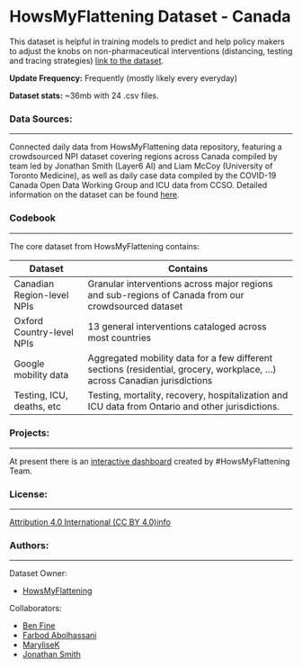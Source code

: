 # HowsMyFlattening Dataset - Canada
This dataset is helpful in training models to predict and help policy makers to adjust the knobs on non-pharmaceutical interventions (distancing, testing and tracing strategies) [link to the dataset](https://www.kaggle.com/howsmyflattening/covid19-challenges).

**Update Frequency:** Frequently (mostly likely every everyday)

**Dataset stats:** ~36mb with 24 .csv files.


### Data Sources:
--------
Connected daily data from HowsMyFlattening data repository, featuring a crowdsourced NPI dataset covering regions across Canada compiled by team led by Jonathan Smith (Layer6 AI) and Liam McCoy (University of Toronto Medicine), as well as daily case data compiled by the COVID-19 Canada Open Data Working Group and ICU data from CCSO. Detailed information on the dataset can be found [here](https://howsmyflattening.ca/#/data).

### Codebook
--------------
The core dataset from HowsMyFlattening contains:

| Dataset	| Contains |
|------| -------|
|Canadian Region-level NPIs	| Granular interventions across major regions and sub-regions of Canada from our crowdsourced dataset |
|Oxford Country-level NPIs	| 13 general interventions cataloged across most countries | 
| Google mobility data	| Aggregated mobility data for a few different sections (residential, grocery, workplace, …) across Canadian jurisdictions |
| Testing, ICU, deaths, etc	| Testing, mortality, recovery, hospitalization and ICU data from Ontario and other jurisdictions.|

### Projects:
-------------
At present there is an [interactive dashboard](https://howsmyflattening.ca/#/dashboard) created by #HowsMyFlattening Team. 

### License:
-------------
[Attribution 4.0 International (CC BY 4.0)info](https://creativecommons.org/licenses/by/4.0/) 

### Authors:
-------------
Dataset Owner:
- [HowsMyFlattening](https://www.kaggle.com/howsmyflattening)

Collaborators:
- [Ben Fine](https://www.kaggle.com/obenfine)
- [Farbod Abolhassani](https://www.kaggle.com/farbodab)
- [MaryliseK](https://www.kaggle.com/marylisek)
- [Jonathan Smith](https://www.kaggle.com/jajsmith) 
